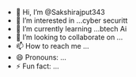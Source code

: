 - 👋 Hi, I’m @Sakshirajput343
- 👀 I’m interested in ...cyber securitt
- 🌱 I’m currently learning ...btech Ai
- 💞️ I’m looking to collaborate on ...
- 📫 How to reach me ...
- 😄 Pronouns: ...
- ⚡ Fun fact: ...

<!---
Sakshirajput343/Sakshirajput343 is a ✨ special ✨ repository because its `README.md` (this file) appears on your GitHub profile.
You can click the Preview link to take a look at your changes.
--->
